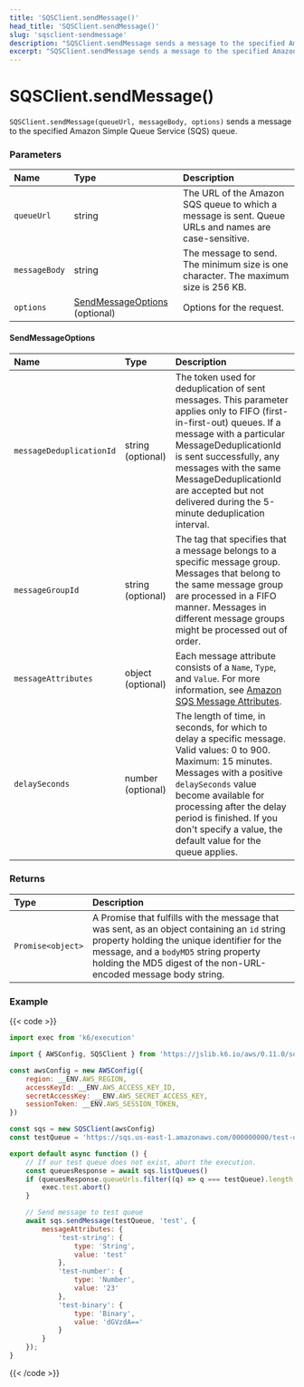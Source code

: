 ```yaml
---
title: 'SQSClient.sendMessage()'
head_title: 'SQSClient.sendMessage()'
slug: 'sqsclient-sendmessage'
description: "SQSClient.sendMessage sends a message to the specified Amazon SQS queue"
excerpt: "SQSClient.sendMessage sends a message to the specified Amazon SQS queue"
---
```


# SQSClient.sendMessage()

`SQSClient.sendMessage(queueUrl, messageBody, options)` sends a message to the specified Amazon Simple Queue Service (SQS) queue.

### Parameters

| Name          | Type              | Description                                                                                                                                                                                                           |
| :------------ | :---------------- | :-------------------------------------------------------------------------------------------------------------------------------------------------------------------------------------------------------------------- |
| `queueUrl`    | string            | The URL of the Amazon SQS queue to which a message is sent. Queue URLs and names are case-sensitive.                                                                                                                  |
| `messageBody` | string            | The message to send. The minimum size is one character. The maximum size is 256 KB.                                                                                                                                   |
| `options`     | [SendMessageOptions](#sendmessageoptions) (optional) | Options for the request. |

#### SendMessageOptions

| Name                      | Type   | Description                                                                                     |
| :------------------------ | :----- | :---------------------------------------------------------------------------------------------- |
| `messageDeduplicationId`  | string (optional) | The token used for deduplication of sent messages. This parameter applies only to FIFO (first-in-first-out) queues. If a message with a particular MessageDeduplicationId is sent successfully, any messages with the same MessageDeduplicationId are accepted but not delivered during the 5-minute deduplication interval. |
| `messageGroupId`          | string (optional) | The tag that specifies that a message belongs to a specific message group. Messages that belong to the same message group are processed in a FIFO manner. Messages in different message groups might be processed out of order. |
| `messageAttributes`      | object (optional) | Each message attribute consists of a `Name`, `Type`, and `Value`. For more information, see [Amazon SQS Message Attributes](https://docs.aws.amazon.com/AWSSimpleQueueService/latest/SQSDeveloperGuide/sqs-message-attributes.html). |
| `delaySeconds`            | number (optional) | The length of time, in seconds, for which to delay a specific message. Valid values: 0 to 900. Maximum: 15 minutes. Messages with a positive `delaySeconds` value become available for processing after the delay period is finished. If you don't specify a value, the default value for the queue applies. |

### Returns

| Type     | Description                                                                                                                                                                                                                  |
| :------- | :--------------------------------------------------------------------------------------------------------------------------------------------------------------------------------------------------------------------------- |
| `Promise<object>` | A Promise that fulfills with the message that was sent, as an object containing an `id` string property holding the unique identifier for the message, and a `bodyMD5` string property holding the MD5 digest of the non-URL-encoded message body string. |

### Example

{{< code >}}

```javascript
import exec from 'k6/execution'

import { AWSConfig, SQSClient } from 'https://jslib.k6.io/aws/0.11.0/sqs.js'

const awsConfig = new AWSConfig({
    region: __ENV.AWS_REGION,
    accessKeyId: __ENV.AWS_ACCESS_KEY_ID,
    secretAccessKey: __ENV.AWS_SECRET_ACCESS_KEY,
    sessionToken: __ENV.AWS_SESSION_TOKEN,
})

const sqs = new SQSClient(awsConfig)
const testQueue = 'https://sqs.us-east-1.amazonaws.com/000000000/test-queue'

export default async function () {
    // If our test queue does not exist, abort the execution.
    const queuesResponse = await sqs.listQueues()
    if (queuesResponse.queueUrls.filter((q) => q === testQueue).length == 0) {
        exec.test.abort()
    }

    // Send message to test queue
    await sqs.sendMessage(testQueue, 'test', {
        messageAttributes: {
            'test-string': {
                type: 'String',
                value: 'test'
            },
            'test-number': {
                type: 'Number',
                value: '23'
            },
            'test-binary': {
                type: 'Binary',
                value: 'dGVzdA=='
            }
        }
    });
}
```

{{< /code >}}